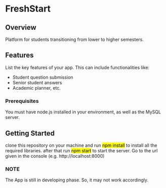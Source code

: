 # FreshStart

## Overview
Platform for students transitioning from lower to higher semesters.



## Features
List the key features of your app. This can include functionalities like:
- Student question submission
- Senior student answers
- Academic planner, etc.

### Prerequisites
You must have node.js installed in your environment, as well as the MySQL server.

## Getting Started
clone this repository on your machine and run <mark>npm install</mark> to install all the required libraries.
after that run <mark>npm start</mark> to start the server.
Go to the url given in the console (e.g. http://localhost:8000)

### NOTE
The App is still in developing phase. So, it may not work accordingly.

